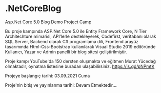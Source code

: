 # .NetCoreBlog
Asp.Net Core 5.0 Blog Demo Project Camp

Bu proje kampında ASP.Net Core 5.0 ile Entity Framework Core, N Tier Architechture mimarisi, API'lerle destekleyerek, Codefirst, veritabanı olarak SQL Server, Backend olarak C# programlama dili, Frontend arayüz tasarımında Html-Css-Bootstrap kullanılarak Visual Studio 2019 editöründe Kullanıcı, Yazar ve Admin panelli bir blog sitesi geliştirilmiştir.

Proje kampı YouTube'da 150 dersten oluşmakta ve eğitmen Murat Yücedağ olmaktadır, oynatma listesine buradan ulaşabilirsiniz. 
https://is.gd/pNPmtK






Projeye başlangıç tarihi: 03.09.2021 Cuma

Proje'nin bitiş ve yayınlanma tarihi: Devam Etmektedir....
